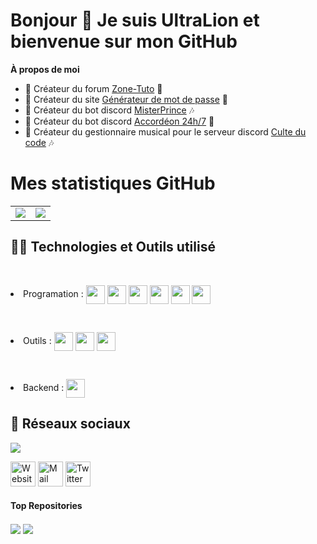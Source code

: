 <h1>Bonjour 👋 Je suis UltraLion et bienvenue sur mon GitHub</h1>

**À propos de moi**
- 💼 Créateur du forum [Zone-Tuto](https://zone-tuto.fr/) 👥
- 💼 Créateur du site [Générateur de mot de passe](https://generateur-de-mot-de-passe.eu) 🔐
- 🤖 Créateur du bot discord [MisterPrince](https://misterprince.net) 🎶
- 🤖 Créateur du bot discord [Accordéon 24h/7](https://accordeon-bot.xyz) 🎷
- 🤖 Créateur du gestionnaire musical pour le serveur discord [Culte du code](https://www.culte-du-code.fr) 🎶

# Mes statistiques GitHub
<table>
  <tr>
    <td align="center" style="padding=0;width=50%;">
      <img align="center" style="padding=0;" src="https://github-readme-stats.vercel.app/api?username=UltraLionfr&theme=dark&show_icons=true"/>
    </td>
    <td>
      <img align="center" style="padding=0;" src="https://github-readme-stats.vercel.app/api/top-langs/?username=UltraLionfr&layout=compact&theme=dark">
    </td>
  </tr>
</table>

## 👨‍💻 Technologies et Outils utilisé
<br>
<p>
    <li>Programation : 
    <a href="https://developer.mozilla.org/fr/docs/Web/JavaScript" target="_blank"><img height="30"  align="center" src="https://cdn.ultralion.xyz/storage/img/js.png"></img></a>
    <a href="https://fr.wikipedia.org/wiki/C_(langage)" target="_blank"><img height="30"  align="center" src="https://cdn.ultralion.xyz/storage/img/c.png"></img></a>
    <a href="https://developer.mozilla.org/fr/docs/Web/HTML" target="_blank"><img height="30"  align="center" src="https://cdn.ultralion.xyz/storage/img/html5.png"></img></a>
    <a href="https://developer.mozilla.org/fr/docs/Web/CSS" target="_blank"><img height="30"  align="center" src="https://cdn.ultralion.xyz/storage/img/css3.png"></img></a>
    <a href="https://code.visualstudio.com" target="_blank"><img height="30"  align="center" src="https://cdn.ultralion.xyz/storage/img/vscode.png"></img></a>
    <a href="https://www.sublimetext.com" target="_blank"><img height="30"  align="center" src="https://cdn.ultralion.xyz/storage/img/sublimetext.png"></img></a>
  </p></li>
<br>
  <p>
    <li>Outils : 
    <a href="https://mremoteng.org/" target="_blank"><img height="30"  align="center" src="https://cdn.ultralion.xyz/storage/img/mRemoteNG.png"></img></a>
    <a href="https://winscp.net/eng/index.php" target="_blank"><img height="30"  align="center" src="https://cdn.ultralion.xyz/storage/img/winscp.png"></img></a>
    <a href="https://github.com" target="_blank"><img height="30"  align="center" src="https://cdn.ultralion.xyz/storage/img/github.png"></img></a>
      </p></li>
<br>
  <p>
    <li>Backend : 
    <a href="https://nodejs.org/en/" target="_blank"><img height="30"  align="center" src="https://cdn.ultralion.xyz/storage/img/nodejs.png"></img></a>
      </p></li>

## 🔗 Réseaux sociaux
</div>
   <a href="https://discord.com/users/281113457833672706" target="_blank">
      <img src="https://lanyard-profile-readme.vercel.app/api/281113457833672706">
   </a>
</div>
<p>
<a href="https://ultralion.xyz" title="Website"><img alt="Website" width="40px" src="https://cdn.ultralion.xyz/storage/img/website.png" /></a>
<a href="mailto:ultralionfr@gmail.com?subject=[GitHub]%20Contact%20for%20..." title="Mail"><img alt="Mail" width="40px" src="https://cdn.ultralion.xyz/storage/img/mail.png" /></a>
<a href="https://www.twitter.com/UltraLion__" title="Twitter"><img alt="Twitter" width="40px" src="https://cdn.ultralion.xyz/storage/img/twitter.png" /></a>
</p>

#### Top Repositories

<a href="https://github.com/UltraLionfr/Linkvertise-Bypass"><img align="center" src="https://github-readme-stats.vercel.app/api/pin/?username=UltraLionfr&repo=Linkvertise-Bypass&theme=dark"/></a>
<a href="https://github.com/UltraLionfr/Script-Installation-NodeJS"><img align="center" src="https://github-readme-stats.vercel.app/api/pin/?username=UltraLionfr&repo=Script-Installation-NodeJS&theme=dark"/></a>
